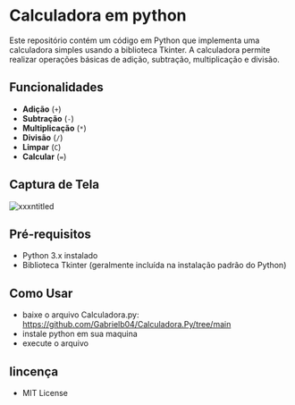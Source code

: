 # Calculadora em python
Este repositório contém um código em Python que implementa uma calculadora simples usando a biblioteca Tkinter. A calculadora permite realizar operações básicas de adição, subtração, multiplicação e divisão.

## Funcionalidades

- **Adição** (`+`)
- **Subtração** (`-`)
- **Multiplicação** (`*`)
- **Divisão** (`/`)
- **Limpar** (`C`)
- **Calcular** (`=`)

## Captura de Tela

![xxxntitled](https://github.com/Gabrielb04/Calculadora.Py/assets/166271886/4827be60-c725-4666-88bd-1683b6dfe7a9)


## Pré-requisitos

- Python 3.x instalado
- Biblioteca Tkinter (geralmente incluída na instalação padrão do Python)

## Como Usar
- baixe o arquivo Calculadora.py: https://github.com/Gabrielb04/Calculadora.Py/tree/main
- instale python em sua maquina
- execute o arquivo 
## lincença 
- MIT License
